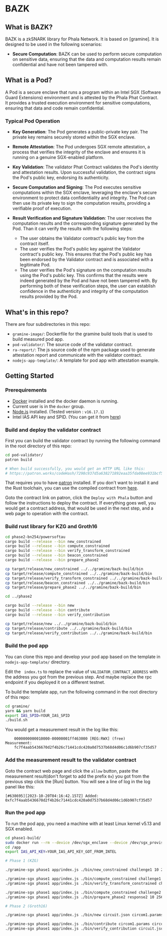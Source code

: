 # BAZK

## What is BAZK?

BAZK is a zkSNARK library for Phala Network. It is based on [gramine]. It is designed to be used in the following scenarios:

- **Secure Computation**: BAZK can be used to perform secure computation on sensitive data, ensuring that the data and computation results remain confidential and have not been tampered with.

## What is a Pod?

A Pod is a secure enclave that runs a program within an Intel SGX (Software Guard Extensions) environment and is attested by the Phala Phat Contract. It provides a trusted execution environment for sensitive computations, ensuring that data and code remain confidential.

### Typical Pod Operation

- **Key Generation**: The Pod generates a public-private key pair. The private key remains securely stored within the SGX enclave.

- **Remote Attestation**: The Pod undergoes SGX remote attestation, a process that verifies the integrity of the enclave and ensures it is running on a genuine SGX-enabled platform.

- **Key Validation**: The validator Phat Contract validates the Pod's identity and attestation results. Upon successful validation, the contract signs the Pod's public key, endorsing its authenticity.

- **Secure Computation and Signing**: The Pod executes sensitive computations within the SGX enclave, leveraging the enclave's secure environment to protect data confidentiality and integrity. The Pod can then use its private key to sign the computation results, providing a verifiable proof of execution.

- **Result Verification and Signature Validation**: The user receives the computation results and the corresponding signature generated by the Pod. Than it can verify the results with the following steps:
  - The user obtains the Validator contract's public key from the contract itself.
  - The user verifies the Pod's public key against the Validator contract's public key. This ensures that the Pod's public key has been endorsed by the Validator contract and is associated with a legitimate Pod.
  - The user verifies the Pod's signature on the computation results using the Pod's public key. This confirms that the results were indeed generated by the Pod and have not been tampered with.
    By performing both of these verification steps, the user can establish confidence in the authenticity and integrity of the computation results provided by the Pod.

## What's in this repo?

There are four subdirectories in this repo:

- `gramine-image/`: Dockerfile for the gramine build tools that is used to build measured pod app.
- `pod-validator/`: The source code of the validator contract.
- `ra-report/`: The js source code of the npm package used to generate attestation report and communicate with the validator contract.
- `nodejs-app-template/`: A template for pod app with attestation example.

## Getting Started

### Prerequirements

- [Docker](https://docs.docker.com/get-docker/) installed and the docker daemon is running.
- Current user is in the `docker` group.
- [Node.js](https://nodejs.org/en/download/) installed. (Tested version : `v16.17.1`)
- Intel IAS API key and SPID. (You can get it from [here](https://api.portal.trustedservices.intel.com/EPID-attestation))

### Build and deploy the validator contract

First you can build the validator contract by running the following command in the root directory of this repo:

```bash
cd pod-validator/
patron build

# When build successfully, you would get an HTTP URL like this:
# https://patron.works/codeHash/7298c937d5a638271892eaa35fda08ee931bcf5b197ff3a8a602e978243443f4
```

That requires you to have [patron](https://patron.works/getting-started) installed. If you don't want to install it and the Rust toolchain, you can use the compiled contract from [here](https://patron.works/codeHash/7298c937d5a638271892eaa35fda08ee931bcf5b197ff3a8a602e978243443f4).

Goto the contract link on patron, click the `Deploy with Phala` button and follow the instructions to deploy the contract.
If everything goes well, you would get a contract address, that would be used in the next step, and a web page to operation with the contract.

### Build rust library for KZG and Groth16

```bash
cd phase2-bn254/powersoftau
cargo build --release --bin new_constrained
cargo build --release --bin compute_constrained
cargo build --release --bin verify_transform_constrained
cargo build --release --bin beacon_constrained
cargo build --release --bin prepare_phase2

cp target/release/new_constrained ../../gramine/bazk-build/bin
cp target/release/compute_constrained ../../gramine/bazk-build/bin
cp target/release/verify_transform_constrained ../../gramine/bazk-build/bin
cp target/release/beacon_constrained ../../gramine/bazk-build/bin
cp target/release/prepare_phase2 ../../gramine/bazk-build/bin

cd ../phase2

cargo build --release --bin new
cargo build --release --bin contribute
cargo build --release --bin verify_contribution

cp target/release/new ../../gramine/bazk-build/bin
cp target/release/contribute ../../gramine/bazk-build/bin
cp target/release/verify_contribution ../../gramine/bazk-build/bin
```

### Build the pod app

You can clone this repo and develop your pod app based on the template in `nodejs-app-template/` directory.

Edit the ` index.ts` to replace the value of `VALIDATOR_CONTRACT_ADDRESS` with the address you got from the previous step.
And maybe replace the rpc endpoint if you deployed it on a different testnet.

To build the template app, run the following command in the root directory of this repo:

```bash
cd gramine/
yarn && yarn build
export IAS_SPID=YOUR_IAS_SPID
./build.sh
```

You would get a measurement result in the log like this:

```
    0000000000010000-00000001ff463000 [REG:RWX] (free)
Measurement:
    fc7f4aab5436670d2f4b26c71441cdc420a0d7537b68d4d06c1d6b907cf35d57
```

### Add the measurement result to the validator contract

Goto the contract web page and click the `allow` button, paste the measurement result(don't forget to add the prefix `0x`) you got from the previous step click the [Run] button.
You will see a line of log in the log panel like this:

```
[#638695][2023-10-20T04:16:42.157Z] Added: 0xfc7f4aab5436670d2f4b26c71441cdc420a0d7537b68d4d06c1d6b907cf35d57
```

### Run the pod app

To run the pod app, you need a machine with at least Linux kernel v5.13 and SGX enabled.

```bash
cd phase1-build/
sudo docker run --rm --device /dev/sgx_enclave --device /dev/sgx_provision -v`pwd`/dist:/app -it gramineproject/gramine
cd /app
export IAS_API_KEY=YOUR_IAS_API_KEY_GOT_FROM_INTEL

# Phase 1 (KZG)

./gramine-sgx phase1 app/index.js ./bin/new_constrained challenge1 10 256

./gramine-sgx phase1 app/index.js ./bin/compute_constrained challenge1 response1 10 256
./gramine-sgx phase1 app/index.js ./bin/verify_transform_constrained challenge1 response1 challenge2 10 256

./gramine-sgx phase1 app/index.js ./bin/compute_constrained challenge2 response2 10 256
./gramine-sgx phase1 app/index.js ./bin/prepare_phase2 response2 10 256

# Phase 2 (Groth16)

./gramine-sgx phase1 app/index.js ./bin/new circuit.json circom1.params ./

./gramine-sgx phase1 app/index.js ./bin/contribute circom1.params circom2.params
./gramine-sgx phase1 app/index.js ./bin/verify_contribution circuit.json circom1.params circom2.params ./